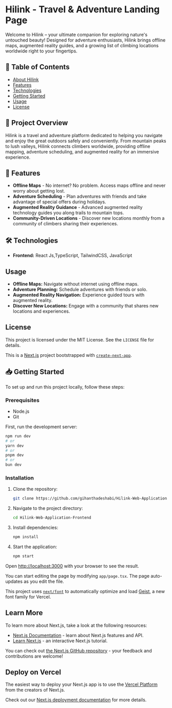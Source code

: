 # Hilink - Travel & Adventure Landing Page

Welcome to Hilink – your ultimate companion for exploring nature's untouched beauty! Designed for adventure enthusiasts, Hilink brings offline maps, augmented reality guides, and a growing list of climbing locations worldwide right to your fingertips.

## 📑 Table of Contents
- [About Hilink](#about-hilink)
- [Features](#features)
- [Technologies](#technologies)
- [Getting Started](#getting-started)
- [Usage](#usage)
- [License](#License)


## 🌄 Project Overview

Hilink is a travel and adventure platform dedicated to helping you navigate and enjoy the great outdoors safely and conveniently. From mountain peaks to lush valleys, Hilink connects climbers worldwide, providing offline mapping, adventure scheduling, and augmented reality for an immersive experience.

## 🚀 Features

- **Offline Maps** - No internet? No problem. Access maps offline and never worry about getting lost.
- **Adventure Scheduling** - Plan adventures with friends and take advantage of special offers during holidays.
- **Augmented Reality Guidance** - Advanced augmented reality technology guides you along trails to mountain tops.
- **Community-Driven Locations** - Discover new locations monthly from a community of climbers sharing their experiences.

## 🛠 Technologies

- **Frontend:** React Js,TypeScript, TailwindCSS, JavaScript

## Usage

- **Offline Maps:** Navigate without internet using offline maps.
- **Adventure Planning:** Schedule adventures with friends or solo.
- **Augmented Reality Navigation:** Experience guided tours with augmented reality.
- **Discover New Locations:** Engage with a community that shares new locations and experiences.

## License

This project is licensed under the MIT License. See the `LICENSE` file for details.

This is a [Next.js](https://nextjs.org) project bootstrapped with [`create-next-app`](https://nextjs.org/docs/app/api-reference/cli/create-next-app).


## 📥 Getting Started

To set up and run this project locally, follow these steps:

### Prerequisites

- Node.js
- Git


First, run the development server:

```bash
npm run dev
# or
yarn dev
# or
pnpm dev
# or
bun dev
```

### Installation

1. Clone the repository:

    ```bash
    git clone https://github.com/gihanthadeshabi/Hilink-Web-Application-Frontend.git
    ```

2. Navigate to the project directory:

    ```bash
    cd Hilink-Web-Application-Frontend
    ```

3. Install dependencies:

    ```bash
    npm install
    ```

4. Start the application:

    ```bash
    npm start
    ```

Open [http://localhost:3000](http://localhost:3000) with your browser to see the result.

You can start editing the page by modifying `app/page.tsx`. The page auto-updates as you edit the file.

This project uses [`next/font`](https://nextjs.org/docs/app/building-your-application/optimizing/fonts) to automatically optimize and load [Geist](https://vercel.com/font), a new font family for Vercel.

## Learn More

To learn more about Next.js, take a look at the following resources:

- [Next.js Documentation](https://nextjs.org/docs) - learn about Next.js features and API.
- [Learn Next.js](https://nextjs.org/learn) - an interactive Next.js tutorial.

You can check out [the Next.js GitHub repository](https://github.com/vercel/next.js) - your feedback and contributions are welcome!

## Deploy on Vercel

The easiest way to deploy your Next.js app is to use the [Vercel Platform](https://vercel.com/new?utm_medium=default-template&filter=next.js&utm_source=create-next-app&utm_campaign=create-next-app-readme) from the creators of Next.js.

Check out our [Next.js deployment documentation](https://nextjs.org/docs/app/building-your-application/deploying) for more details.
